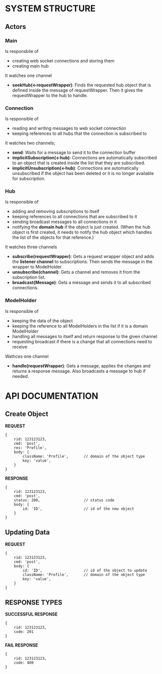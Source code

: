 # SYSTEM STRUCTURE

## Actors

### Main
Is responsbile of

* creating web socket connections and storing them
* creating main hub

It watches one channel

* **seekHub(<-requestWrapper)**: Finds the requested hub object that is defined inside the message of requestWrapper. Then it gives the requestWrapper to the hub to handle.

### Connection
Is responsible of 

* reading and writing messages to web socket connection
* keeping references to all hubs that the connection is subscribed to

It watches two channels;
	
* **send**: Waits for a message to send it to the connection buffer
* **implicitSubscription(<-hub)**: Connections are automatically subscribed to an object that is created inside the list that they are subscribed.
* **implicitUnsubscription(<-hub)**: Connections are automatically unsubscribed if the object has been deleted or it is no longer available for subscription.

### Hub
Is responsible of

* adding and removing subscriptions to itself
* keeping references to all connections that are subscribed to it
* sending broadcast messages to all connections in it
* notifying the **domain hub** if the object is just created. (When the hub object is first created, it needs to notify the hub object which handles the list of the objects for that reference.)

It watches three channels

* **subscribe(requestWrapper)**: Gets a request wrapper object and adds the **listener channel** to subscriptions. Then sends the message in the wrapper to ModelHolder.
* **unsubscribe(channel)**: Gets a channel and removes it from the subscription list.
* **broadcast(Message)**: Gets a message and sends it to all subscribed connections.

### ModelHolder
Is responsible of

* keeping the data of the object
* keeping the reference to all ModelHolders in the list if it is a domain ModelHolder
* handling all messages to itself and return response to the given channel
* requesting broadcast if there is a change that all connections need to receive

Wathces one channel

* **handle(requestWrapper)**: Gets a message, applies the changes and returns a response message. Also broadcasts a message to hub if needed.


# API DOCUMENTATION

## Create Object

**REQUEST**

```
{
	rid: 123123123,
	cmd: 'post',
	res: 'Profile',
    body: {
    	className: 'Profile',       // domain of the object type
        key: 'value',
    }
}
```

**RESPONSE**

```
{
	rid: 123123123,
	cmd: 'post',
	status: 200,                    // status code
    body: {
    	id: 'ID',                   // id of the new object
    }
}
```

## Updating Data


**REQUEST**

```
{
	rid: 123123123,
	cmd: 'post',
	body: {
	    id: 'ID',                   // id of the object to update
    	className: 'Profile',       // domain of the object type
        key: 'value',
	}
}
```

## RESPONSE TYPES

**SUCCESSFUL RESPONSE**

```
{
	rid: 123123123,
	code: 201
}
```

**FAIL RESPONSE**

```
{
	rid: 123123123,
	code: 400
}
```